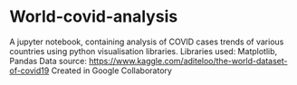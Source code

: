 # World-covid-analysis
A jupyter notebook, containing analysis of COVID cases trends of various countries using python visualisation libraries.
Libraries used: Matplotlib, Pandas
Data source: https://www.kaggle.com/aditeloo/the-world-dataset-of-covid19
Created in Google Collaboratory
